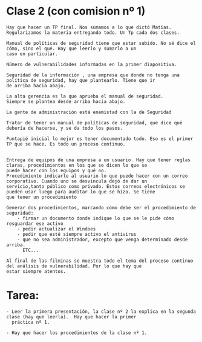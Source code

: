 
# Clase 2 (con comision nº 1)

	Hay que hacer un TP final. Nos sumamos a lo que dictó Matías.
	Regularizamos la materia entregando todo. Un Tp cada dos clases.

	Manual de políticas de seguridad tiene que estar subido. No sé dice el cómo, sino el qué. Hay que leerlo y sumarlo a un
	caso en particular.

	Número de vulnerabilidades informadas en la primer diapositiva.

	Seguridad de la información , una empresa que donde no tenga una política de seguridad, hay que plantearlo. Tiene que ir
	de arriba hacia abajo.

	La alta gerencia es la que aprueba el manual de seguridad.
	Siempre se plantea desde arriba hacia abajo.

	La gente de administración está enemistad con la de Seguridad

	Tratar de tener un manual de políticas de seguridad, que dice qué debería de hacerse, y se da todo los pasos.

	Puntapié inicial lo mejor es tener documentado todo. Eso es el primer TP que se hace. Es todo un proceso continuo.


	Entrega de equipos de una empresa a un usuario. Hay que tener reglas claras, procedimientos en los que se dicen lo que se
	puede hacer con los equipos y qué no.
	Procedimiento indicarle al usuario lo que puede hacer con un correo corporativo. Cuando uno se desvincula dejó de dar un
	servicio,tanto público como privado. Estos correos electrónicos se pueden usar luego para auditar lo que se hizo. Se tiene
	que tener un procedimiento

	Generar dos procedimientos, marcando cómo debe ser el procedimiento de seguridad:
		- firmar un documento donde indique lo que se le pide cómo resguardar ese activo
		- pedir actualizar el Windoes
		- pedir que esté siempre activo el antivirus
		- que no sea administrador, excepto que venga determinado desde arriba.
		  ETC...

	Al final de las filminas se muestra todo el tema del proceso continuo del análisis de vulnerabilidad. Por lo que hay que
	estar siempre atentos.

# Tarea:
	- Leer la primera presentación, la clase nº 2 la explica en la segunda clase (hay que leerla).  Hay que hacer la primer
	  práctica nº 1.

	- Hay que hacer los procedimientos de la clase nº 1.

